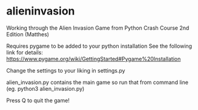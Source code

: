 # alieninvasion
Working through the Alien Invasion Game from Python Crash Course 2nd Edition (Matthes)

Requires pygame to be added to your python installation
See the following link for details: https://www.pygame.org/wiki/GettingStarted#Pygame%20Installation

Change the settings to your liking in settings.py

alien_invasion.py contains the main game so run that from command line (eg. python3 alien_invasion.py)

Press Q to quit the game!
